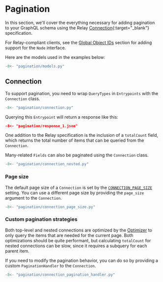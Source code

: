 # Pagination

In this section, we'll cover the everything necessary for adding pagination
to your GraphQL schema using the Relay [Connection]{:target="_blank"}
specification.

[Connection]: https://relay.dev/graphql/connections.htm

For Relay-compliant clients, see the [Global Object IDs](global-object-ids.md#node-interface) section
for adding support for the `Node` interface.

Here are the models used in the examples below:

```python
-8<- "pagination/models.py"
```

## Connection

To support pagination, you need to wrap `QueryTypes` in `Entrypoints` with the `Connection` class.

```python
-8<- "pagination/connection.py"
```

Querying this `Entrypoint` will return a response like this:

```json
-8<- "pagination/response_1.json"
```

One addition to the Relay specification is the inclusion of a `totalCount` field,
which returns the total number of items that can be queried from the `Connection`.

Many-related `Fields` can also be paginated using the `Connection` class.

```python
-8<- "pagination/connection_nested.py"
```

### Page size

The default page size of a `Connection` is set by the [`CONNECTION_PAGE_SIZE`](settings.md#connection_page_size)
setting. You can use a different page size by providing the `page_size` argument to the `Connection`.

```python
-8<- "pagination/connection_page_size.py"
```

### Custom pagination strategies

Both top-level and nested connections are optimized by the [Optimizer](optimizer.md)
to only query the items that are needed for the current page. Both optimizations
should be quite performant, but calculating `totalCount` for nested connections
can be slow, since it requires a subquery for each parent item.

If you need to modify the pagination behavior, you can do so by providing a custom
`PaginationHandler` to the `Connection`.

```python
-8<- "pagination/connection_pagination_handler.py"
```
